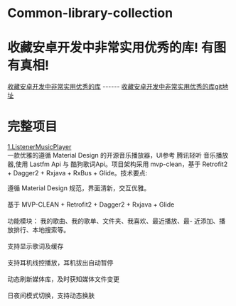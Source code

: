 # Common-library-collection
# 收藏安卓开发中非常实用优秀的库! 有图有真相!
[收藏安卓开发中非常实用优秀的库](https://juejin.im/entry/590c2538a22b9d0058e90f58) ------
[收藏安卓开发中非常实用优秀的库git地址](https://github.com/Blizzard-liu/AndroidUtils)


# 完整项目
[1.ListenerMusicPlayer](https://github.com/hefuyicoder/ListenerMusicPlayer)
<br>
          一款优雅的遵循 Material Design 的开源音乐播放器，UI参考 腾讯轻听 音乐播放器,使用 Lastfm Api 与 酷狗歌词Api。项目架构采用 mvp-clean，基于 Retrofit2 + Dagger2 + Rxjava + RxBus + Glide。技术要点:
<br>
          
  遵循 Material Design 规范，界面清新，交互优雅。 <br>  
  基于 MVP-CLEAN + Retrofit2 + Dagger2 + Rxjava + Glide <br>  
  功能模块： 我的歌曲、我的歌单、文件夹、我喜欢、最近播放、最- 近添加、播放排行、本地搜索等。<br>  
  支持显示歌词及缓存<br>  
  支持耳机线控播放，耳机拔出自动暂停<br>  
  动态刷新媒体库，及时获知媒体文件变更<br>  
  日夜间模式切换，支持动态换肤<br>  
